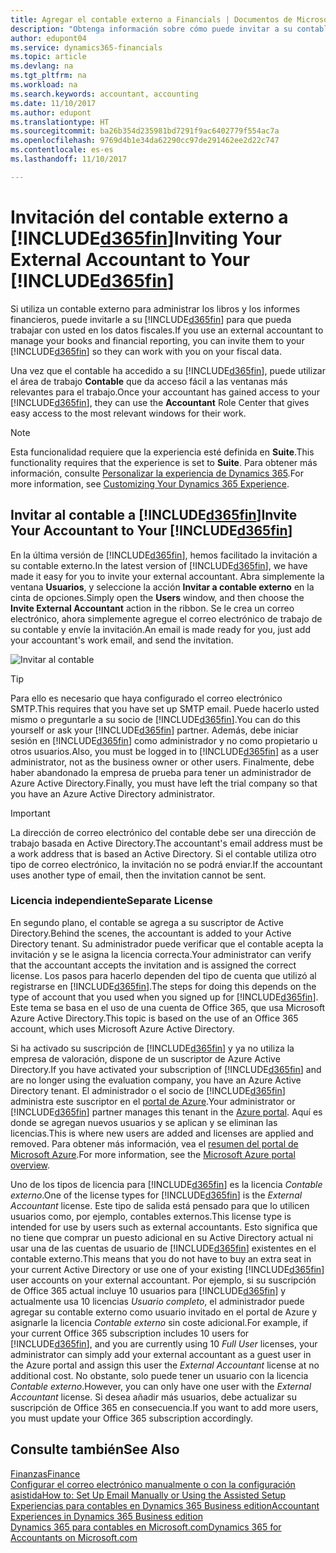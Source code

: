 ```yaml
---
title: Agregar el contable externo a Financials | Documentos de Microsoft
description: "Obtenga información sobre cómo puede invitar a su contable externo a Dynamics 365 Business edition."
author: edupont04
ms.service: dynamics365-financials
ms.topic: article
ms.devlang: na
ms.tgt_pltfrm: na
ms.workload: na
ms.search.keywords: accountant, accounting
ms.date: 11/10/2017
ms.author: edupont
ms.translationtype: HT
ms.sourcegitcommit: ba26b354d235981bd7291f9ac6402779f554ac7a
ms.openlocfilehash: 9769d4b1e34da62290cc97de291462ee2d22c747
ms.contentlocale: es-es
ms.lasthandoff: 11/10/2017

---
```

# <a name="inviting-your-external-accountant-to-your-included365finincludesd365finmdmd"></a><span data-ttu-id="94f84-103">Invitación del contable externo a [!INCLUDE[d365fin](includes/d365fin_md.md)]</span><span class="sxs-lookup"><span data-stu-id="94f84-103">Inviting Your External Accountant to Your [!INCLUDE[d365fin](includes/d365fin_md.md)]</span></span>
<span data-ttu-id="94f84-104">Si utiliza un contable externo para administrar los libros y los informes financieros, puede invitarle a su [!INCLUDE[d365fin](includes/d365fin_md.md)] para que pueda trabajar con usted en los datos fiscales.</span><span class="sxs-lookup"><span data-stu-id="94f84-104">If you use an external accountant to manage your books and financial reporting, you can invite them to your [!INCLUDE[d365fin](includes/d365fin_md.md)] so they can work with you on your fiscal data.</span></span>

<span data-ttu-id="94f84-105">Una vez que el contable ha accedido a su [!INCLUDE[d365fin](includes/d365fin_md.md)], puede utilizar el área de trabajo **Contable** que da acceso fácil a las ventanas más relevantes para el trabajo.</span><span class="sxs-lookup"><span data-stu-id="94f84-105">Once your accountant has gained access to your [!INCLUDE[d365fin](includes/d365fin_md.md)], they can use the **Accountant** Role Center that gives easy access to the most relevant windows for their work.</span></span>  

> [!NOTE]  
>  <span data-ttu-id="94f84-106">Esta funcionalidad requiere que la experiencia esté definida en **Suite**.</span><span class="sxs-lookup"><span data-stu-id="94f84-106">This functionality requires that the experience is set to **Suite**.</span></span> <span data-ttu-id="94f84-107">Para obtener más información, consulte [Personalizar la experiencia de Dynamics 365](ui-experiences.md).</span><span class="sxs-lookup"><span data-stu-id="94f84-107">For more information, see [Customizing Your Dynamics 365 Experience](ui-experiences.md).</span></span>  

## <a name="invite-your-accountant-to-your-included365finincludesd365finmdmd"></a><span data-ttu-id="94f84-108">Invitar al contable a [!INCLUDE[d365fin](includes/d365fin_md.md)]</span><span class="sxs-lookup"><span data-stu-id="94f84-108">Invite Your Accountant to Your [!INCLUDE[d365fin](includes/d365fin_md.md)]</span></span>
<span data-ttu-id="94f84-109">En la última versión de [!INCLUDE[d365fin](includes/d365fin_md.md)], hemos facilitado la invitación a su contable externo.</span><span class="sxs-lookup"><span data-stu-id="94f84-109">In the latest version of [!INCLUDE[d365fin](includes/d365fin_md.md)], we have made it easy for you to invite your external accountant.</span></span> <span data-ttu-id="94f84-110">Abra simplemente la ventana **Usuarios**, y seleccione la acción **Invitar a contable externo** en la cinta de opciones.</span><span class="sxs-lookup"><span data-stu-id="94f84-110">Simply open the **Users** window, and then choose the **Invite External Accountant** action in the ribbon.</span></span> <span data-ttu-id="94f84-111">Se le crea un correo electrónico, ahora simplemente agregue el correo electrónico de trabajo de su contable y envíe la invitación.</span><span class="sxs-lookup"><span data-stu-id="94f84-111">An email is made ready for you, just add your accountant's work email, and send the invitation.</span></span>  

![Invitar al contable](./media/finance-invite-accountant/invite-accountant.png)

> [!TIP]  
>  <span data-ttu-id="94f84-113">Para ello es necesario que haya configurado el correo electrónico SMTP.</span><span class="sxs-lookup"><span data-stu-id="94f84-113">This requires that you have set up SMTP email.</span></span> <span data-ttu-id="94f84-114">Puede hacerlo usted mismo o preguntarle a su socio de [!INCLUDE[d365fin](includes/d365fin_md.md)].</span><span class="sxs-lookup"><span data-stu-id="94f84-114">You can do this yourself or ask your [!INCLUDE[d365fin](includes/d365fin_md.md)] partner.</span></span> <span data-ttu-id="94f84-115">Además, debe iniciar sesión en [!INCLUDE[d365fin](includes/d365fin_md.md)] como administrador y no como propietario u otros usuarios.</span><span class="sxs-lookup"><span data-stu-id="94f84-115">Also, you must be logged in to [!INCLUDE[d365fin](includes/d365fin_md.md)] as a user administrator, not as the business owner or other users.</span></span> <span data-ttu-id="94f84-116">Finalmente, debe haber abandonado la empresa de prueba para tener un administrador de Azure Active Directory.</span><span class="sxs-lookup"><span data-stu-id="94f84-116">Finally, you must have left the trial company so that you have an Azure Active Directory administrator.</span></span>  

> [!IMPORTANT]  
>  <span data-ttu-id="94f84-117">La dirección de correo electrónico del contable debe ser una dirección de trabajo basada en Active Directory.</span><span class="sxs-lookup"><span data-stu-id="94f84-117">The accountant's email address must be a work address that is based an Active Directory.</span></span> <span data-ttu-id="94f84-118">Si el contable utiliza otro tipo de correo electrónico, la invitación no se podrá enviar.</span><span class="sxs-lookup"><span data-stu-id="94f84-118">If the accountant uses another type of email, then the invitation cannot be sent.</span></span>  

### <a name="separate-license"></a><span data-ttu-id="94f84-119">Licencia independiente</span><span class="sxs-lookup"><span data-stu-id="94f84-119">Separate License</span></span>
<span data-ttu-id="94f84-120">En segundo plano, el contable se agrega a su suscriptor de Active Directory.</span><span class="sxs-lookup"><span data-stu-id="94f84-120">Behind the scenes, the accountant is added to your Active Directory tenant.</span></span> <span data-ttu-id="94f84-121">Su administrador puede verificar que el contable acepta la invitación y se le asigna la licencia correcta.</span><span class="sxs-lookup"><span data-stu-id="94f84-121">Your administrator can verify that the accountant accepts the invitation and is assigned the correct license.</span></span> <span data-ttu-id="94f84-122">Los pasos para hacerlo dependen del tipo de cuenta que utilizó al registrarse en [!INCLUDE[d365fin](includes/d365fin_md.md)].</span><span class="sxs-lookup"><span data-stu-id="94f84-122">The steps for doing this depends on the type of account that you used when you signed up for [!INCLUDE[d365fin](includes/d365fin_md.md)].</span></span> <span data-ttu-id="94f84-123">Este tema se basa en el uso de una cuenta de Office 365, que usa Microsoft Azure Active Directory.</span><span class="sxs-lookup"><span data-stu-id="94f84-123">This topic is based on the use of an Office 365 account, which uses Microsoft Azure Active Directory.</span></span>  

<span data-ttu-id="94f84-124">Si ha activado su suscripción de [!INCLUDE[d365fin](includes/d365fin_md.md)] y ya no utiliza la empresa de valoración, dispone de un suscriptor de Azure Active Directory.</span><span class="sxs-lookup"><span data-stu-id="94f84-124">If you have activated your subscription of [!INCLUDE[d365fin](includes/d365fin_md.md)] and are no longer using the evaluation company, you have an Azure Active Directory tenant.</span></span> <span data-ttu-id="94f84-125">El administrador o el socio de [!INCLUDE[d365fin](includes/d365fin_md.md)] administra este suscriptor en el [portal de Azure](https://portal.azure.com).</span><span class="sxs-lookup"><span data-stu-id="94f84-125">Your administrator or [!INCLUDE[d365fin](includes/d365fin_md.md)] partner manages this tenant in the [Azure portal](https://portal.azure.com).</span></span> <span data-ttu-id="94f84-126">Aquí es donde se agregan nuevos usuarios y se aplican y se eliminan las licencias.</span><span class="sxs-lookup"><span data-stu-id="94f84-126">This is where new users are added and licenses are applied and removed.</span></span> <span data-ttu-id="94f84-127">Para obtener más información, vea el [resumen del portal de Microsoft Azure](https://docs.microsoft.com/en-us/azure/azure-portal-overview).</span><span class="sxs-lookup"><span data-stu-id="94f84-127">For more information, see the [Microsoft Azure portal overview](https://docs.microsoft.com/en-us/azure/azure-portal-overview).</span></span>  

<span data-ttu-id="94f84-128">Uno de los tipos de licencia para [!INCLUDE[d365fin](includes/d365fin_md.md)] es la licencia *Contable externo*.</span><span class="sxs-lookup"><span data-stu-id="94f84-128">One of the license types for [!INCLUDE[d365fin](includes/d365fin_md.md)] is the *External Accountant* license.</span></span> <span data-ttu-id="94f84-129">Este tipo de salida está pensado para que lo utilicen usuarios como, por ejemplo, contables externos.</span><span class="sxs-lookup"><span data-stu-id="94f84-129">This license type is intended for use by users such as external accountants.</span></span> <span data-ttu-id="94f84-130">Esto significa que no tiene que comprar un puesto adicional en su Active Directory actual ni usar una de las cuentas de usuario de [!INCLUDE[d365fin](includes/d365fin_md.md)] existentes en el contable externo.</span><span class="sxs-lookup"><span data-stu-id="94f84-130">This means that you do not have to buy an extra seat in your current Active Directory or use one of your existing [!INCLUDE[d365fin](includes/d365fin_md.md)] user accounts on your external accountant.</span></span> <span data-ttu-id="94f84-131">Por ejemplo, si su suscripción de Office 365 actual incluye 10 usuarios para [!INCLUDE[d365fin](includes/d365fin_md.md)] y actualmente usa 10 licencias *Usuario completo*, el administrador puede agregar su contable externo como usuario invitado en el portal de Azure y asignarle la licencia *Contable externo* sin coste adicional.</span><span class="sxs-lookup"><span data-stu-id="94f84-131">For example, if your current Office 365 subscription includes 10 users for [!INCLUDE[d365fin](includes/d365fin_md.md)], and you are currently using 10 *Full User* licenses, your administrator can simply add your external accountant as a guest user in the Azure portal and assign this user the *External Accountant* license at no additional cost.</span></span> <span data-ttu-id="94f84-132">No obstante, solo puede tener un usuario con la licencia *Contable externo*.</span><span class="sxs-lookup"><span data-stu-id="94f84-132">However, you can only have one user with the *External Accountant* license.</span></span> <span data-ttu-id="94f84-133">Si desea añadir más usuarios, debe actualizar su suscripción de Office 365 en consecuencia.</span><span class="sxs-lookup"><span data-stu-id="94f84-133">If you want to add more users, you must update your Office 365 subscription accordingly.</span></span>  

## <a name="see-also"></a><span data-ttu-id="94f84-134">Consulte también</span><span class="sxs-lookup"><span data-stu-id="94f84-134">See Also</span></span>
[<span data-ttu-id="94f84-135">Finanzas</span><span class="sxs-lookup"><span data-stu-id="94f84-135">Finance</span></span>](finance.md)  
[<span data-ttu-id="94f84-136">Configurar el correo electrónico manualmente o con la configuración asistida</span><span class="sxs-lookup"><span data-stu-id="94f84-136">How to: Set Up Email Manually or Using the Assisted Setup</span></span>](madeira-how-setup-email.md)  
[<span data-ttu-id="94f84-137">Experiencias para contables en Dynamics 365 Business edition</span><span class="sxs-lookup"><span data-stu-id="94f84-137">Accountant Experiences in Dynamics 365 Business edition </span></span>](finance-accounting.md)  
[<span data-ttu-id="94f84-138">Dynamics 365 para contables en Microsoft.com</span><span class="sxs-lookup"><span data-stu-id="94f84-138">Dynamics 365 for Accountants on Microsoft.com</span></span>](https://www.microsoft.com/en-us/dynamics365/financial-insights-for-accountants)  

